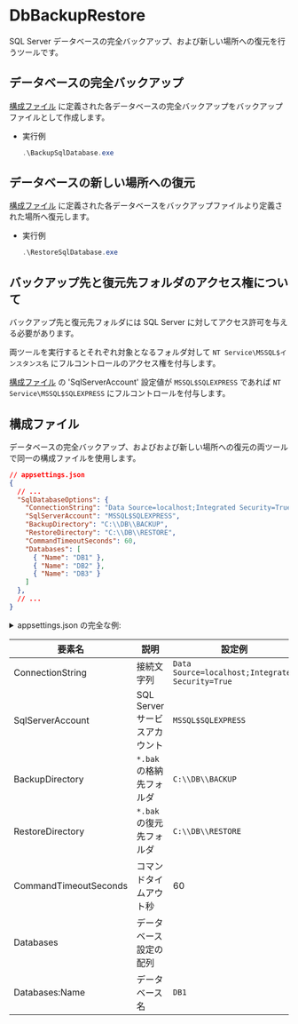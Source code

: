 # DbBackupRestore

SQL Server データベースの完全バックアップ、および新しい場所への復元を行うツールです。

## データベースの完全バックアップ

[構成ファイル](#構成ファイル) に定義された各データベースの完全バックアップをバックアップファイルとして作成します。

* 実行例
    ```ps1
    .\BackupSqlDatabase.exe
    ```

## データベースの新しい場所への復元

[構成ファイル](#構成ファイル) に定義された各データベースをバックアップファイルより定義された場所へ復元します。

* 実行例
    ```ps1
    .\RestoreSqlDatabase.exe
    ```

## バックアップ先と復元先フォルダのアクセス権について
バックアップ先と復元先フォルダには SQL Server に対してアクセス許可を与える必要があります。

両ツールを実行するとそれぞれ対象となるフォルダ対して `NT Service\MSSQL$インスタンス名` にフルコントロールのアクセス権を付与します。

[構成ファイル](#構成ファイル) の 'SqlServerAccount' 設定値が `MSSQL$SQLEXPRESS` であれば `NT Service\MSSQL$SQLEXPRESS` にフルコントロールを付与します。


## 構成ファイル

データベースの完全バックアップ、およびおよび新しい場所への復元の両ツールで同一の構成ファイルを使用します。

```json
// appsettings.json
{
  // ...
  "SqlDatabaseOptions": {
    "ConnectionString": "Data Source=localhost;Integrated Security=True",
    "SqlServerAccount": "MSSQL$SQLEXPRESS",
    "BackupDirectory": "C:\\DB\\BACKUP",
    "RestoreDirectory": "C:\\DB\\RESTORE",
    "CommandTimeoutSeconds": 60,
    "Databases": [
      { "Name": "DB1" },
      { "Name": "DB2" },
      { "Name": "DB3" }
    ]
  },
  // ...
}
```

<details>
<summary>appsettings.json の完全な例:</summary>
<div>

```json
{
  "SqlDatabaseOptions": {
    "ConnectionString": "Data Source=localhost;Integrated Security=True",
    "SqlServerAccount": "MSSQL$SQLEXPRESS",
    "BackupDirectory": "C:\\DB\\BACKUP",
    "RestoreDirectory": "C:\\DB\\RESTORE",
    "CommandTimeoutSeconds": 60,
    "Databases": [
      { "Name": "DB1" },
      { "Name": "DB2" },
      { "Name": "DB3" }
    ]
  },
  "Logging": {
    "LogLevel": {
      "Default": "Information",
      "Microsoft": "Warning",
      "Microsoft.Hosting.Lifetime": "Information"
    }
  }
}
```

</div>
</details>

|要素名|説明|設定例|備考|
|--|--|--|--|
|ConnectionString|接続文字列|`Data Source=localhost;Integrated Security=True`||
|SqlServerAccount|SQL Server サービスアカウント|`MSSQL$SQLEXPRESS`|既定値は`MSSQL$SQLEXPRESS`|
|BackupDirectory|`*.bak` の格納先フォルダ|`C:\\DB\\BACKUP`|ローカルフォルダのみ|
|RestoreDirectory|`*.bak` の復元先フォルダ|`C:\\DB\\RESTORE`|ローカルフォルダのみ、要アクセス権|
|CommandTimeoutSeconds|コマンドタイムアウト秒|60|既定値は60秒|
|Databases|データベース設定の配列||
|Databases:Name|データベース名|`DB1`|

